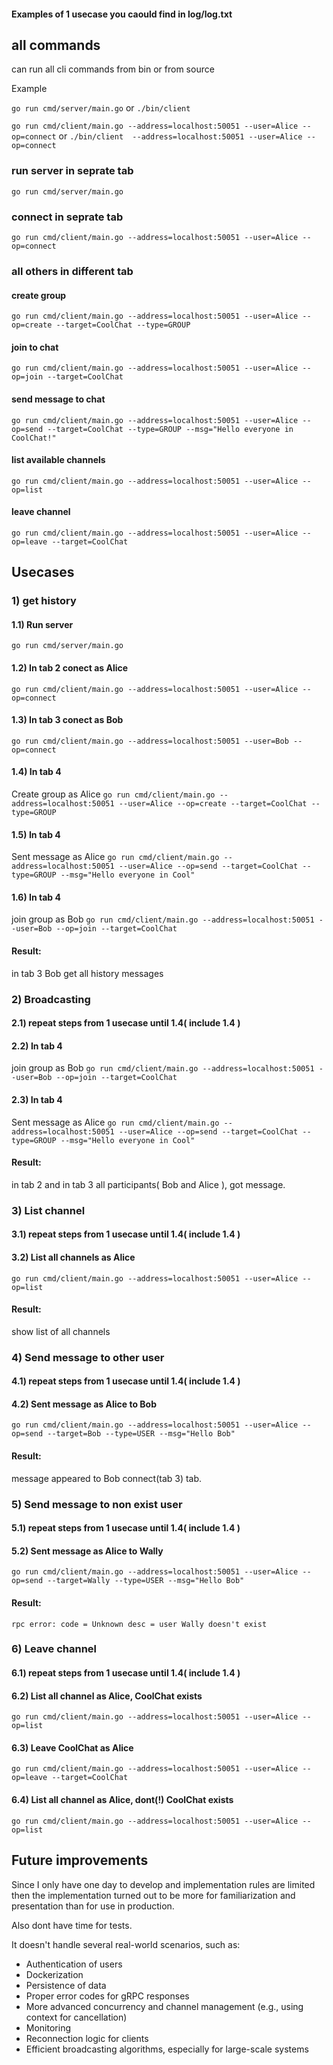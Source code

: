 #### Examples of 1 usecase you caould find in log/log.txt
## all commands
can run all cli commands from bin or from source

Example

`go run cmd/server/main.go` or `./bin/client`

`go run cmd/client/main.go --address=localhost:50051 --user=Alice --op=connect` or `./bin/client  --address=localhost:50051 --user=Alice --op=connect`

### run server in seprate tab
`go run cmd/server/main.go`

### connect in seprate tab
`go run cmd/client/main.go --address=localhost:50051 --user=Alice --op=connect`

### all others in different tab
#### create group
`go run cmd/client/main.go --address=localhost:50051 --user=Alice --op=create --target=CoolChat --type=GROUP`

#### join to chat
`go run cmd/client/main.go --address=localhost:50051 --user=Alice --op=join --target=CoolChat`

#### send message to chat
`go run cmd/client/main.go --address=localhost:50051 --user=Alice --op=send --target=CoolChat --type=GROUP --msg="Hello everyone in CoolChat!"`

#### list available channels
`go run cmd/client/main.go --address=localhost:50051 --user=Alice --op=list`

#### leave channel
`go run cmd/client/main.go --address=localhost:50051 --user=Alice --op=leave --target=CoolChat`

## Usecases
### 1) get history
#### 1.1) Run server
`go run cmd/server/main.go`

#### 1.2) In tab 2 conect as Alice
`go run cmd/client/main.go --address=localhost:50051 --user=Alice --op=connect`

#### 1.3) In tab 3 conect as Bob
`go run cmd/client/main.go --address=localhost:50051 --user=Bob --op=connect`

#### 1.4) In tab 4
Create group as Alice
`go run cmd/client/main.go --address=localhost:50051 --user=Alice --op=create --target=CoolChat --type=GROUP`

#### 1.5) In tab 4
Sent message as Alice
`go run cmd/client/main.go --address=localhost:50051 --user=Alice --op=send --target=CoolChat --type=GROUP --msg="Hello everyone in Cool"`

#### 1.6) In tab 4 
join group as Bob
`go run cmd/client/main.go --address=localhost:50051 --user=Bob --op=join --target=CoolChat`

#### Result: 
in tab 3 Bob get all history messages

### 2) Broadcasting

#### 2.1) repeat steps from 1 usecase until 1.4( include 1.4 )

#### 2.2) In tab 4
join group as Bob
`go run cmd/client/main.go --address=localhost:50051 --user=Bob --op=join --target=CoolChat`

#### 2.3) In tab 4
Sent message as Alice
`go run cmd/client/main.go --address=localhost:50051 --user=Alice --op=send --target=CoolChat --type=GROUP --msg="Hello everyone in Cool"`

#### Result: 
in tab 2 and in tab 3 all participants( Bob and Alice ), got message.

### 3) List channel

#### 3.1) repeat steps from 1 usecase until 1.4( include 1.4 )

#### 3.2) List all channels as Alice
`go run cmd/client/main.go --address=localhost:50051 --user=Alice --op=list`
#### Result: 
show list of all channels

### 4) Send message to other user
#### 4.1) repeat steps from 1 usecase until 1.4( include 1.4 )

#### 4.2) Sent message as Alice to Bob
`go run cmd/client/main.go --address=localhost:50051 --user=Alice --op=send --target=Bob --type=USER --msg="Hello Bob"`

#### Result:
message appeared to Bob connect(tab 3) tab.

### 5) Send message to non exist user
#### 5.1) repeat steps from 1 usecase until 1.4( include 1.4 )

#### 5.2) Sent message as Alice to Wally
`go run cmd/client/main.go --address=localhost:50051 --user=Alice --op=send --target=Wally --type=USER --msg="Hello Bob"`

#### Result:
`rpc error: code = Unknown desc = user Wally doesn't exist`

### 6) Leave channel 
#### 6.1) repeat steps from 1 usecase until 1.4( include 1.4 )

#### 6.2) List all channel as Alice, CoolChat exists
`go run cmd/client/main.go --address=localhost:50051 --user=Alice --op=list`

#### 6.3) Leave CoolChat as Alice
`go run cmd/client/main.go --address=localhost:50051 --user=Alice --op=leave --target=CoolChat`

#### 6.4) List all channel as Alice, dont(!) CoolChat exists
`go run cmd/client/main.go --address=localhost:50051 --user=Alice --op=list`


## Future improvements
Since I only have one day to develop and implementation rules are limited
then the implementation turned out to be more for familiarization and presentation than for use in production.

Also dont have time for tests.

It doesn't handle several real-world scenarios, such as:
- Authentication of users
- Dockerization
- Persistence of data
- Proper error codes for gRPC responses
- More advanced concurrency and channel management (e.g., using context for cancellation)
- Monitoring
- Reconnection logic for clients
- Efficient broadcasting algorithms, especially for large-scale systems

